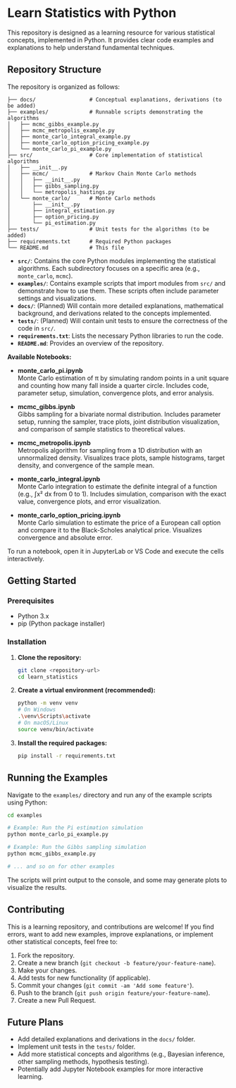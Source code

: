 # Learn Statistics with Python

This repository is designed as a learning resource for various statistical concepts, implemented in Python. It provides clear code examples and explanations to help understand fundamental techniques.

## Repository Structure

The repository is organized as follows:

```
├── docs/                 # Conceptual explanations, derivations (to be added)
├── examples/             # Runnable scripts demonstrating the algorithms
│   ├── mcmc_gibbs_example.py
│   ├── mcmc_metropolis_example.py
│   ├── monte_carlo_integral_example.py
│   ├── monte_carlo_option_pricing_example.py
│   └── monte_carlo_pi_example.py
├── src/                  # Core implementation of statistical algorithms
│   ├── __init__.py
│   ├── mcmc/             # Markov Chain Monte Carlo methods
│   │   ├── __init__.py
│   │   ├── gibbs_sampling.py
│   │   └── metropolis_hastings.py
│   └── monte_carlo/      # Monte Carlo methods
│       ├── __init__.py
│       ├── integral_estimation.py
│       ├── option_pricing.py
│       └── pi_estimation.py
├── tests/                # Unit tests for the algorithms (to be added)
├── requirements.txt      # Required Python packages
└── README.md             # This file
```

*   **`src/`**: Contains the core Python modules implementing the statistical algorithms. Each subdirectory focuses on a specific area (e.g., `monte_carlo`, `mcmc`).
*   **`examples/`**: Contains example scripts that import modules from `src/` and demonstrate how to use them. These scripts often include parameter settings and visualizations.
*   **`docs/`**: (Planned) Will contain more detailed explanations, mathematical background, and derivations related to the concepts implemented.
*   **`tests/`**: (Planned) Will contain unit tests to ensure the correctness of the code in `src/`.
*   **`requirements.txt`**: Lists the necessary Python libraries to run the code.
*   **`README.md`**: Provides an overview of the repository.



**Available Notebooks:**

- **monte_carlo_pi.ipynb**  
  Monte Carlo estimation of π by simulating random points in a unit square and counting how many fall inside a quarter circle. Includes code, parameter setup, simulation, convergence plots, and error analysis.

- **mcmc_gibbs.ipynb**  
  Gibbs sampling for a bivariate normal distribution. Includes parameter setup, running the sampler, trace plots, joint distribution visualization, and comparison of sample statistics to theoretical values.

- **mcmc_metropolis.ipynb**  
  Metropolis algorithm for sampling from a 1D distribution with an unnormalized density. Visualizes trace plots, sample histograms, target density, and convergence of the sample mean.

- **monte_carlo_integral.ipynb**  
  Monte Carlo integration to estimate the definite integral of a function (e.g., ∫x² dx from 0 to 1). Includes simulation, comparison with the exact value, convergence plots, and error visualization.

- **monte_carlo_option_pricing.ipynb**  
  Monte Carlo simulation to estimate the price of a European call option and compare it to the Black-Scholes analytical price. Visualizes convergence and absolute error.

To run a notebook, open it in JupyterLab or VS Code and execute the cells interactively.

## Getting Started

### Prerequisites

*   Python 3.x
*   pip (Python package installer)

### Installation

1.  **Clone the repository:**
    ```bash
    git clone <repository-url>
    cd learn_statistics
    ```
2.  **Create a virtual environment (recommended):**
    ```bash
    python -m venv venv
    # On Windows
    .\venv\Scripts\activate
    # On macOS/Linux
    source venv/bin/activate
    ```
3.  **Install the required packages:**
    ```bash
    pip install -r requirements.txt
    ```

## Running the Examples

Navigate to the `examples/` directory and run any of the example scripts using Python:

```bash
cd examples

# Example: Run the Pi estimation simulation
python monte_carlo_pi_example.py

# Example: Run the Gibbs sampling simulation
python mcmc_gibbs_example.py

# ... and so on for other examples
```

The scripts will print output to the console, and some may generate plots to visualize the results.

## Contributing

This is a learning repository, and contributions are welcome! If you find errors, want to add new examples, improve explanations, or implement other statistical concepts, feel free to:

1.  Fork the repository.
2.  Create a new branch (`git checkout -b feature/your-feature-name`).
3.  Make your changes.
4.  Add tests for new functionality (if applicable).
5.  Commit your changes (`git commit -am 'Add some feature'`).
6.  Push to the branch (`git push origin feature/your-feature-name`).
7.  Create a new Pull Request.

## Future Plans

*   Add detailed explanations and derivations in the `docs/` folder.
*   Implement unit tests in the `tests/` folder.
*   Add more statistical concepts and algorithms (e.g., Bayesian inference, other sampling methods, hypothesis testing).
*   Potentially add Jupyter Notebook examples for more interactive learning.
